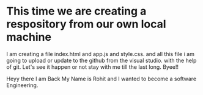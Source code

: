 # This time we are creating a respository from our own local machine

I am creating a file index.html and app.js and style.css.
and all this file i am going to upload or update to the github from the visual studio.
with the help of git.
Let's see it happen or not stay with me till the last long.
Byee!!

Heyy there I am Back 
My Name is Rohit and I wanted to become a software Engineering.